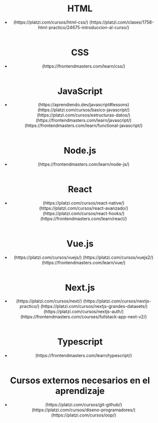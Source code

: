 <!DOCTYPE html>

<html lang="en">

<head>
    <meta charset="UTF-8">
    <meta http-equiv="X-UA-Compatible" content="IE=edge">
    <meta name="viewport" content="width=device-width, initial-scale=1.0">
    <title> Clases, manejo y estructura en programacion</title>
    
</head>
<body>
    <header>
    <h1> HTML </h1>
        <nav>
            <ul>
                <li>
                    (https://platzi.com/cursos/html-css/)
                    (https://platzi.com/clases/1758-html-practico/24675-introduccion-al-curso/)
                </li>
            </ul> 
        </nav>
    </header>
    <header>
    <h1> CSS </h1>
        <nav>
            <ul>
                <li>
                    (https://frontendmasters.com/learn/css/)
                </li>
            </ul> 
        </nav>
    </header>
    <header>
    <h1> JavaScript </h1>
        <nav>
            <ul>
                <li>
                    (https://aprendiendo.dev/javascript#lessons)
                    (https://platzi.com/cursos/basico-javascript/)
                    (https://platzi.com/cursos/estructuras-datos/)
                    (https://frontendmasters.com/learn/javascript/)
                    (https://frontendmasters.com/learn/functional-javascript/)
                </li>
            </ul> 
        </nav>
    </header>
    <header>
    <h1> Node.js </h1>
        <nav>
            <ul>
                <li>
                    (https://frontendmasters.com/learn/node-js/)
                </li>
            </ul> 
        </nav>
    </header>
    <header>
    <h1> React </h1>
        <nav>
            <ul>
                <li>
                    (https://platzi.com/cursos/react-native/)
                    (https://platzi.com/cursos/react-avanzado/)
                    (https://platzi.com/cursos/react-hooks/)
                    (https://frontendmasters.com/learn/react/)
                </li>
            </ul> 
        </nav>
    </header>
    <header>
    <h1> Vue.js </h1>
        <nav>
            <ul>
                <li>
                    (https://platzi.com/cursos/vuejs/)
                    (https://platzi.com/cursos/vuejs2/)
                    (https://frontendmasters.com/learn/vue/)
                </li>
            </ul> 
        </nav>
    </header>
    <header>
    <h1> Next.js </h1>
        <nav>
            <ul>
                <li>
                    (https://platzi.com/cursos/next/)
                    (https://platzi.com/cursos/nextjs-practico/)
                    (https://platzi.com/cursos/nextjs-grandes-datasets/)
                    (https://platzi.com/cursos/nextjs-auth/)
                    (https://frontendmasters.com/courses/fullstack-app-next-v2/)
                </li>
            </ul> 
        </nav>
    </header>
    <header>
    <h1> Typescript </h1>
        <nav>
            <ul>
                <li>
                    (https://frontendmasters.com/learn/typescript/)
                </li>
            </ul> 
        </nav>
    </header>
    <header>
    <h1> Cursos externos necesarios en el aprendizaje </h1>
        <nav>
            <ul>
                <li>
                    (https://platzi.com/cursos/git-github/)
                    (https://platzi.com/cursos/diseno-programadores/)
                    (https://platzi.com/cursos/oop/)
                </li>
            </ul> 
        </nav>
    </header>

</body>
</html>
